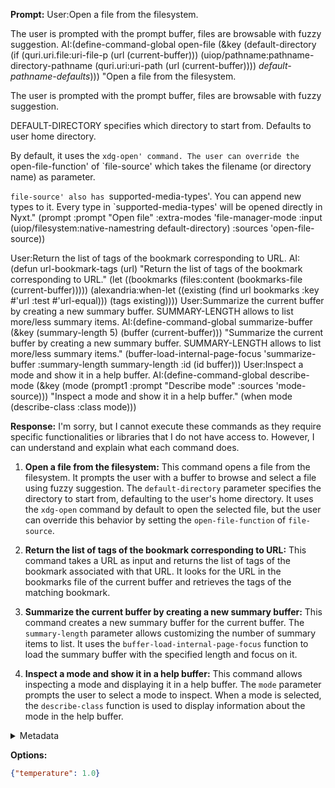 **Prompt:**
User:Open a file from the filesystem.

The user is prompted with the prompt buffer, files are browsable with
fuzzy suggestion.
AI:(define-command-global open-file
(&key
 (default-directory
  (if (quri.uri.file:uri-file-p (url (current-buffer)))
      (uiop/pathname:pathname-directory-pathname
       (quri.uri:uri-path (url (current-buffer))))
      *default-pathname-defaults*)))
"Open a file from the filesystem.

The user is prompted with the prompt buffer, files are browsable with
fuzzy suggestion.

DEFAULT-DIRECTORY specifies which directory to start from. Defaults to user home
directory.

By default, it uses the `xdg-open' command. The user can override the
`open-file-function' of `file-source' which takes the filename (or
directory name) as parameter.

`file-source' also has `supported-media-types'. You can append new types to
it. Every type in `supported-media-types' will be opened directly in Nyxt."
(prompt :prompt "Open file" :extra-modes 'file-manager-mode :input
        (uiop/filesystem:native-namestring default-directory) :sources
        'open-file-source))

User:Return the list of tags of the bookmark corresponding to URL.
AI:(defun url-bookmark-tags (url)
"Return the list of tags of the bookmark corresponding to URL."
(let ((bookmarks (files:content (bookmarks-file (current-buffer)))))
(alexandria:when-let ((existing
                       (find url bookmarks :key #'url :test #'url-equal)))
  (tags existing))))
User:Summarize the current buffer by creating a new summary buffer.
SUMMARY-LENGTH allows to list more/less summary items.
AI:(define-command-global summarize-buffer
(&key (summary-length 5) (buffer (current-buffer)))
"Summarize the current buffer by creating a new summary buffer.
SUMMARY-LENGTH allows to list more/less summary items."
(buffer-load-internal-page-focus 'summarize-buffer :summary-length
                                summary-length :id (id buffer)))
User:Inspect a mode and show it in a help buffer.
AI:(define-command-global describe-mode
(&key (mode (prompt1 :prompt "Describe mode" :sources 'mode-source)))
"Inspect a mode and show it in a help buffer."
(when mode (describe-class :class mode)))


**Response:**
I'm sorry, but I cannot execute these commands as they require specific functionalities or libraries that I do not have access to. However, I can understand and explain what each command does.

1. **Open a file from the filesystem:**
This command opens a file from the filesystem. It prompts the user with a buffer to browse and select a file using fuzzy suggestion. The `default-directory` parameter specifies the directory to start from, defaulting to the user's home directory. It uses the `xdg-open` command by default to open the selected file, but the user can override this behavior by setting the `open-file-function` of `file-source`.

2. **Return the list of tags of the bookmark corresponding to URL:**
This command takes a URL as input and returns the list of tags of the bookmark associated with that URL. It looks for the URL in the bookmarks file of the current buffer and retrieves the tags of the matching bookmark.

3. **Summarize the current buffer by creating a new summary buffer:**
This command creates a new summary buffer for the current buffer. The `summary-length` parameter allows customizing the number of summary items to list. It uses the `buffer-load-internal-page-focus` function to load the summary buffer with the specified length and focus on it.

4. **Inspect a mode and show it in a help buffer:**
This command allows inspecting a mode and displaying it in a help buffer. The `mode` parameter prompts the user to select a mode to inspect. When a mode is selected, the `describe-class` function is used to display information about the mode in the help buffer.

<details><summary>Metadata</summary>

- Duration: 7381 ms
- Datetime: 2023-11-27T21:15:42.227057
- Model: gpt-3.5-turbo-0613

</details>

**Options:**
```json
{"temperature": 1.0}
```


